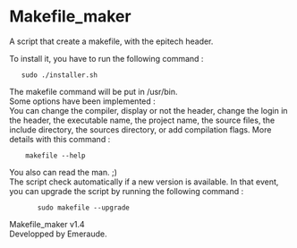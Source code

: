 Makefile_maker
==============

A script that create a makefile, with the epitech header.

To install it, you have to run the following command :

   	   sudo ./installer.sh

The makefile command will be put in /usr/bin.  
Some options have been implemented :  
You can change the compiler, display or not the header, change the login in the header, the executable name, the project name, the source files, the include directory, the sources directory, or add compilation flags. More details with this command :

    	makefile --help

You also can read the man. ;)  
The script check automatically if a new version is available. In that event, you can upgrade the script by running the following command :

    	   sudo makefile --upgrade

Makefile_maker v1.4  
Developped by Emeraude.
